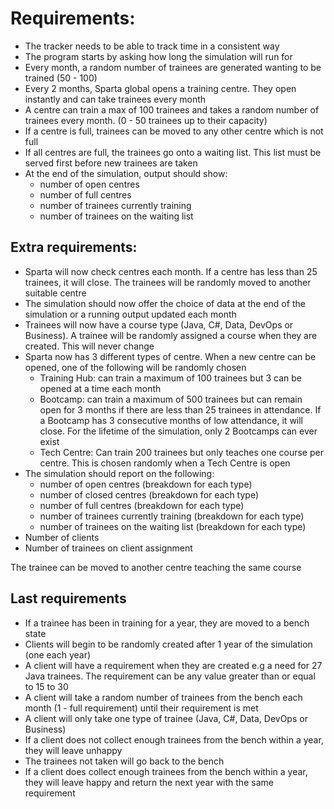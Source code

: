 # Requirements:

- The tracker needs to be able to track time in a consistent way
- The program starts by asking how long the simulation will run for
- Every month, a random number of trainees are generated wanting to be trained (50 - 100)
- Every 2 months, Sparta global opens a training centre. They open instantly and can take trainees every month
- A centre can train a max of 100 trainees and takes a random number of trainees every month. (0 - 50 trainees up to their capacity)
- If a centre is full, trainees can be moved to any other centre which is not full
- If all centres are full, the trainees go onto a waiting list. This list must be served first before new trainees are taken
- At the end of the simulation, output should show:
  - number of open centres
  - number of full centres
  - number of trainees currently training
  - number of trainees on the waiting list

## Extra requirements:
- Sparta will now check centres each month. If a centre has less than 25 trainees, it will close.  The trainees will be randomly moved to another suitable centre
- The simulation should now offer the choice of data at the end of the simulation or a running output updated each month
- Trainees will now have a course type (Java, C#, Data, DevOps or Business). A trainee will be randomly assigned a course when they are created. This will never change
- Sparta now has 3 different types of centre. When a new centre can be opened, one of the following will be randomly chosen
    - Training Hub: can train a maximum of 100 trainees but 3 can be opened at a time each month
    - Bootcamp: can train a maximum of 500 trainees but can remain open for 3 months if there are less than 25 trainees in attendance. If a Bootcamp has 3 consecutive months of low attendance, it will close. For the lifetime of the simulation, only 2 Bootcamps can ever exist
    - Tech Centre: Can train 200 trainees but only teaches one course per centre. This is chosen randomly when a Tech Centre is open
- The simulation should report on the following:
    - number of open centres (breakdown for each type)
    - number of closed centres (breakdown for each type)
    - number of full centres (breakdown for each type)
    - number of trainees currently training (breakdown for each type)
    - number of trainees on the waiting list (breakdown for each type)
-	Number of clients
-	Number of trainees on client assignment

The trainee can be moved to another centre teaching the same course

## Last requirements
- If a trainee has been in training for a year, they are moved to a bench state
- Clients will begin to be randomly created after 1 year of the simulation (one each year)
- A client will have a requirement when they are created e.g a need for 27 Java trainees.  The requirement can be any value greater than or equal to 15 to 30
- A client will take a random number of trainees from the bench each month (1 - full requirement) until their requirement is met
- A client will only take one type of trainee (Java, C#, Data, DevOps or Business)
- If a client does not collect enough trainees from the bench within a year, they will leave unhappy
- The trainees not taken will go back to the bench
- If a client does collect enough trainees from the bench within a year, they will leave happy and return the next year with the same requirement




